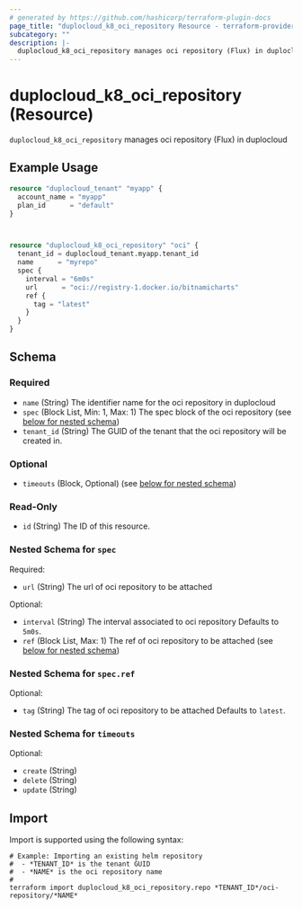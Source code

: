 ```yaml
---
# generated by https://github.com/hashicorp/terraform-plugin-docs
page_title: "duplocloud_k8_oci_repository Resource - terraform-provider-duplocloud"
subcategory: ""
description: |-
  duplocloud_k8_oci_repository manages oci repository (Flux) in duplocloud
---
```


# duplocloud_k8_oci_repository (Resource)

`duplocloud_k8_oci_repository` manages oci repository (Flux) in duplocloud

## Example Usage

```terraform
resource "duplocloud_tenant" "myapp" {
  account_name = "myapp"
  plan_id      = "default"
}



resource "duplocloud_k8_oci_repository" "oci" {
  tenant_id = duplocloud_tenant.myapp.tenant_id
  name      = "myrepo"
  spec {
    interval = "6m0s"
    url      = "oci://registry-1.docker.io/bitnamicharts"
    ref {
      tag = "latest"
    }
  }
}
```

<!-- schema generated by tfplugindocs -->
## Schema

### Required

- `name` (String) The identifier name for the oci repository in duplocloud
- `spec` (Block List, Min: 1, Max: 1) The spec block of the oci repository (see [below for nested schema](#nestedblock--spec))
- `tenant_id` (String) The GUID of the tenant that the oci repository will be created in.

### Optional

- `timeouts` (Block, Optional) (see [below for nested schema](#nestedblock--timeouts))

### Read-Only

- `id` (String) The ID of this resource.

<a id="nestedblock--spec"></a>
### Nested Schema for `spec`

Required:

- `url` (String) The url of oci repository to be attached

Optional:

- `interval` (String) The interval associated to oci repository Defaults to `5m0s`.
- `ref` (Block List, Max: 1) The ref of oci repository to be attached (see [below for nested schema](#nestedblock--spec--ref))

<a id="nestedblock--spec--ref"></a>
### Nested Schema for `spec.ref`

Optional:

- `tag` (String) The tag of oci repository to be attached Defaults to `latest`.



<a id="nestedblock--timeouts"></a>
### Nested Schema for `timeouts`

Optional:

- `create` (String)
- `delete` (String)
- `update` (String)

## Import

Import is supported using the following syntax:

```shell
# Example: Importing an existing helm repository
#  - *TENANT_ID* is the tenant GUID
#  - *NAME* is the oci repository name
#
terraform import duplocloud_k8_oci_repository.repo *TENANT_ID*/oci-repository/*NAME*
```

